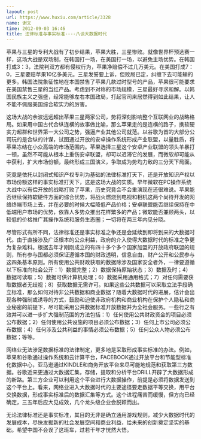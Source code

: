 ```yaml
---
layout: post
url: https://www.huxiu.com/article/3328
name: 谢文
time: 2012-09-03 16:46
title: 法律标准与事实标准----八谈大数据时代
---
```

苹果与三星的专利大战有了初步结果，苹果大胜，三星惨败。就像世界杯预选赛一样，这场大战是双场制，在韩国打一场，在美国打一场，以避免主场优势。在韩国打成3：3，法院判双方都有侵权行为，苹果净赔偿不过几万美元。在美国打成7：0，三星要赔苹果10亿多美元。三星发誓要上诉，但败局已定，纠缠下去可能输的更多。韩国法院象征性地在本国禁售了苹果几款过时型号的产品，苹果很可能要求在美国禁售三星的当红产品。考虑到不对称的市场规模，三星最好寻求和解。以韩国民族主义之强盛，经常能够左右本国政局，打起官司来居然得到如此结果，让人不能不佩服美国综合软实力的厉害。

这场大战的余波远远超出苹果三星两家公司，势将深刻影响整个互联网业的战略格局。如果用中国古代合纵连横的故事做比喻，那么苹果走的是连横的路子，携软硬实力超群和世界第一大公司之势，强逼产业其他公司就范。以谷歌为首的大部分公司玩的是合纵的计谋，试图通过开放的安卓操作系统形成产业联盟，以量胜质，将苹果冻结在小众高端的市场范围内。苹果选择三星这个安卓产业联盟的领头羊暴打一顿，虽然不可能从根本上重伤安卓联盟，却可以迟滞它的发展，而微软却可能从中获利，扩大市场份额，最终形成三国演义，争取成为势均力敌的三分天下局面。

究竟是依托以封闭式知识产权专利为基础的法律标准打天下，还是开放知识产权以市场份额这样的事实标准打天下，这是这场大战的实质。早年微软在PC操作系统大战中以有偿开放的战略打败了苹果，历史究竟会不会重演现在还很难说。苹果能否继续保持软硬件方面的综合优势，将战火燃烧到电视和相机这两个尚待开发的网络终端市场上去，并在必要的时候大幅降低产品价格；安卓联盟能否继续保持在中低端用户市场的优势，依靠人多势众推出花样繁多的产品；微软能否兼顾两头，以较低的价格推广其操作系统和服务生态圈；一切将在两三年内见分晓。

尽管形式有所不同，法律标准还是事实标准之争还是会延续到即将到来的大数据时代。由于直接涉及广泛根本的公众利益，政府的介入使得大数据时代的标准之争更为复杂难料。根据去年才刚刚成立的有四十多个多个国家加盟的开放政府联盟的规则，所有参与国都必须保证遵循本国的财政透明，信息自由，财产公开和公民参与这四条基本原则。所有使用公共财政获取的数据除涉及国家安全者外，一律要遵循以下标准向社会公开：1）数据完整；2）数据保持原始状态；3）数据及时；4）数据可读取；5）数据可供计算机处理；6）数据采用通用格式；7）对任何需要获取数据者无歧视；8）获取数据无需许可。如果这些公共数据可以采取立法手段确立标准，那么如何对待非公共数据和商业数据？随着大数据时代的进展，估计会出现各种强制或诱导的方式，鼓励和迫使非政府机构和商业机构在保护个人隐私和商业秘密的前提下，尽可能采用公共数据标准开放数据并为全社会服务。一些行之有效并可以进一步扩大强制范围的方法包括：1）任何使用公共财政资金的项目必须公布数据；2）任何使用公共设施的项目必须公布数据；3）任何上市公司必须公布数据；4）任何涉及公共利益的事情必须公布数据；5）任何公众人物必须公布数据；等等。

网络业无法涉足数据标准的法律制定，更多地是采取形成事实标准的办法。例如，苹果和谷歌通过操作系统和云计算平台，FACEBOOK通过开放平台和节能型标准化数据中心，亚马逊通过KINDLE和商务开放平台来尽可能地规范和获取第三方数据。谷歌近来更通过大数据汇集，存储，提取和分析平台DRILL开辟了大数据形成的新路。第三方企业可以利用这个平台进行大数据操作，前提是必须将数据发送到这个平台上。看来，网络业进入大数据时代的主要途径要走数据平等交换，用平台交换数据，形成事实标准后的数据汇集等方式。这个进程痛苦而缓慢，但方向已经确定，三五年后应大见成效，几个龙头级企业会脱颖而出。

无论法律标准还是事实标准，其目的无非是确立通用游戏规则，减少大数据时代的发展成本，尽快发掘新的社会发展空间和商业利益，给未来的创新奠定坚实的基础。希望中国不会误了这班车，过若干年才恍然大悟。

